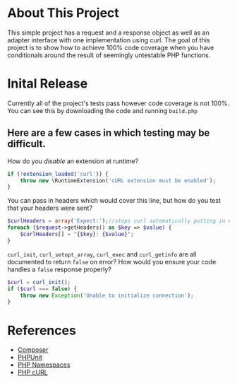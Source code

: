 # About This Project
This simple project has a request and a response object as well as an adapter interface with one implementation using curl.  The goal of this project is to show how to achieve 100% code coverage when you have conditionals around the result of seemingly untestable PHP functions.


# Inital Release
Currently all of the project's tests pass however code coverage is not 100%.  You can see this by downloading the code and running `build.php`


## Here are a few cases in which testing may be difficult.

How do you _disable_ an extension at runtime?
```php
if (!extension_loaded('curl')) {
    throw new \RuntimeExtension('cURL extension must be enabled');
}
```

You can pass in headers which would cover this line, but how do you test that your headers were sent?
```php
$curlHeaders = array('Expect:');//stops curl automatically putting in expect 100.
foreach ($request->getHeaders() as $key => $value) {
    $curlHeaders[] = "{$key}: {$value}";
}
```

`curl_init`, `curl_setopt_array`, `curl_exec` and `curl_getinfo` are all documented to return `false` on error? How would you ensure your code handles a `false` response properly?
```php
$curl = curl_init();
if ($curl === false) {
    throw new Exception('Unable to initialize connection');
}
```


# References

* [Composer](http://getcomposer.org)
* [PHPUnit](http://phpunit.de)
* [PHP Namespaces](http://www.php.net/manual/en/language.namespaces.php)
* [PHP cURL](http://www.php.net/manual/en/ref.curl.php)
